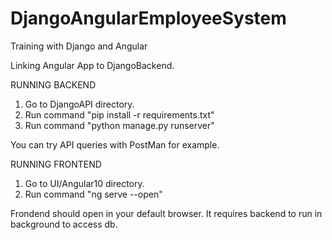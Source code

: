 # DjangoAngularEmployeeSystem

Training with Django and Angular

Linking Angular App to DjangoBackend.

RUNNING BACKEND

1. Go to DjangoAPI directory.
2. Run command "pip install -r requirements.txt"
3. Run command "python manage.py runserver"

You can try API queries with PostMan for example.

RUNNING FRONTEND

1. Go to UI/Angular10 directory.
2. Run command "ng serve --open"

Frondend should open in your default browser. It requires backend to run in background to access db.
